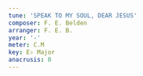 ```yaml
---
tune: 'SPEAK TO MY SOUL, DEAR JESUS'
composer: F. E. Belden
arranger: F. E. B.
year: '-'
meter: C.M
key: E♭ Major
anacrusis: 0
---
```

